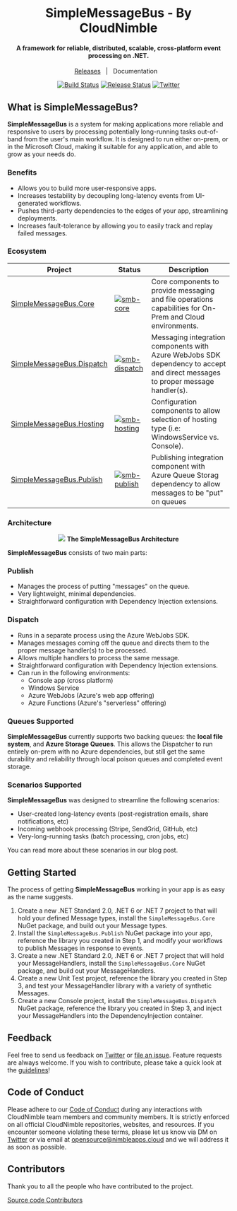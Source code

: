 <h1 align="center">SimpleMessageBus - By CloudNimble</h1>
<h4 align="center">A framework for reliable, distributed, scalable, cross-platform event processing on .NET.</h4>

<div align="center">

[Releases](https://github.com/CloudNimble/SimpleMessageBus/releases)&nbsp;&nbsp;&nbsp;|&nbsp;&nbsp;&nbsp;Documentation&nbsp;&nbsp;&nbsp;

[![Build Status][devops-build-img]][devops-build] [![Release Status][devops-release-img]][devops-release] [![Twitter][twitter-img]][twitter-intent]

</div>

## What is SimpleMessageBus?
**SimpleMessageBus** is a system for making applications more reliable and responsive to users by processing potentially long-running tasks out-of-band from
the user's main workflow. It is designed to run either on-prem, or in the Microsoft Cloud, making it suitable for any application, and able to grow as 
your needs do.

### Benefits
 - Allows you to build more user-responsive apps.
 - Increases testability by decoupling long-latency events from UI-generated workflows.
 - Pushes third-party dependencies to the edges of your app, streamlining deployments.
 - Increases fault-tolerance by allowing you to easily track and replay failed messages.


### Ecosystem

| Project | Status | Description |
|---------|--------|-------------|
| [SimpleMessageBus.Core][smb-core-nuget]    | [![smb-core][smb-core-nuget-img]][smb-core-nuget] | Core components to provide messaging and file operations capabilities for On-Prem and Cloud environments.
| [SimpleMessageBus.Dispatch][smb-dispatch-nuget]    | [![smb-dispatch][smb-dispatch-nuget-img]][smb-dispatch-nuget] | Messaging integration components with Azure WebJobs SDK dependency to accept and direct messages to proper message handler(s).
| [SimpleMessageBus.Hosting][smb-hosting-nuget]    | [![smb-hosting][smb-hosting-nuget-img]][smb-hosting-nuget] | Configuration components to allow selection of hosting type (i.e: WindowsService vs. Console).
| [SimpleMessageBus.Publish][smb-publish-nuget]    | [![smb-publish][smb-publish-nuget-img]][smb-publish-nuget] | Publishing integration component with Azure Queue Storag dependency to allow messages to be "put" on queues

### Architecture

<p align="center">
<img src="https://user-images.githubusercontent.com/1657085/54485094-36294e80-4849-11e9-80af-fdc165e60a6d.png">
  <strong>The SimpleMessageBus Architecture</strong>
</p>

**SimpleMessageBus** consists of two main parts: 

### Publish
 - Manages the process of putting "messages" on the queue.
 - Very lightweight, minimal dependencies.
 - Straightforward configuration with Dependency Injection extensions.

### Dispatch
 - Runs in a separate process using the Azure WebJobs SDK.
 - Manages messages coming off the queue and directs them to the proper message handler(s) to be processed.
 - Allows multiple handlers to process the same message.
 - Straightforward configuration with Dependency Injection extensions.
 - Can run in the following environments:
   - Console app (cross platform)
   - Windows Service
   - Azure WebJobs (Azure's web app offering)
   - Azure Functions (Azure's "serverless" offering)

### Queues Supported
**SimpleMessageBus** currently supports two backing queues: the **local file system**, and **Azure Storage Queues**. This allows the Dispatcher to run entirely 
on-prem with no Azure dependencies, but still get the same durability and reliability through local poison queues and completed event storage.

### Scenarios Supported
**SimpleMessageBus** was designed to streamline the following scenarios:
 - User-created long-latency events (post-registration emails, share notifications, etc)
 - Incoming webhook processing (Stripe, SendGrid, GitHub, etc)
 - Very-long-running tasks (batch processing, cron jobs, etc)

You can read more about these scenarios in our blog post.

## Getting Started
The process of getting **SimpleMessageBus** working in your app is as easy as the name suggests.
  1. Create a new .NET Standard 2.0, .NET 6 or .NET 7 project to that will hold your defined Message types, install the `SimpleMessageBus.Core` NuGet package, and build out 
     your Message types.
  2. Install the `SimpleMessageBus.Publish` NuGet package into your app, reference the library you created in Step 1, and modify your workflows to publish 
     Messages in response to events.
  3. Create a new .NET Standard 2.0, .NET 6 or .NET 7 project that will hold your MessageHandlers, install the `SimpleMessageBus.Core` NuGet package, and build out your 
     MessageHandlers.
  4. Create a new Unit Test project, reference the library you created in Step 3, and test your MessageHandler library with a variety of synthetic Messages.
  5. Create a new Console project, install the `SimpleMessageBus.Dispatch` NuGet package, reference the library you created in Step 3, and inject your 
     MessageHandlers into the DependencyInjection container.

## Feedback

Feel free to send us feedback on [Twitter](https://twitter.com/cloud_nimble) or [file an issue](https://github.com/CloudNimble/SimpleMessageBus/issues/new). Feature requests are always welcome. If you wish to contribute, please take a quick look at the [guidelines](./CONTRIBUTING.md)!

## Code of Conduct

Please adhere to our [Code of Conduct](./CODE_OF_CONDUCT.md) during any interactions with 
CloudNimble team members and community members. It is strictly enforced on all official CloudNimble
repositories, websites, and resources. If you encounter someone violating
these terms, please let us know via DM on [Twitter](https://twitter.com/cloud_nimble) or via email at opensource@nimbleapps.cloud and we will address it as soon as possible.

## Contributors

Thank you to all the people who have contributed to the project.

<a href="https://github.com/CloudNimble/SimpleMessageBus/graphs/contributors">Source code Contributors</a>

<!--
Base Link References
-->

[devops-build]:https://dev.azure.com/cloudnimble/SimpleMessageBus/_build/latest?definitionId=11
[devops-release]:https://dev.azure.com/cloudnimble/SimpleMessageBus/_release?view=all&definitionId=1
[twitter-intent]:https://twitter.com/intent/tweet?via=cloud_nimble&text=Check%20out%20SimpleMessageBus%2C%20the%20framework%20for%20reliable%2C%20distributed%2C%20scalable%2C%20cross-platform%20event%20processing%20on%20.NET.&hashtags=dotnetcore%2Cazure

[devops-build-img]:https://img.shields.io/azure-devops/build/cloudnimble/simplemessagebus/11.svg?style=for-the-badge&logo=azuredevops
[devops-release-img]:https://img.shields.io/azure-devops/release/cloudnimble/202d9877-a3b6-4c67-ae98-768f15eaf6d8/1/1.svg?style=for-the-badge&logo=azuredevops
[twitter-img]:https://img.shields.io/badge/share-on%20twitter-55acee.svg?style=for-the-badge&logo=twitter

<!--
Ecosystem Link References
-->

[smb-core-nuget]: https://www.nuget.org/packages/SimpleMessageBus.Core
[smb-dispatch-nuget]: https://www.nuget.org/packages/SimpleMessageBus.Dispatch
[smb-hosting-nuget]: https://www.nuget.org/packages/SimpleMessageBus.Hosting
[smb-publish-nuget]: https://www.nuget.org/packages/SimpleMessageBus.Publish

[smb-core-nuget-img]: https://img.shields.io/nuget/v/SimpleMessageBus.Core?label=NuGet&logo=NuGet&style=for-the-badge
[smb-dispatch-nuget-img]: https://img.shields.io/nuget/v/SimpleMessageBus.Dispatch?label=NuGet&logo=NuGet&style=for-the-badge
[smb-hosting-nuget-img]: https://img.shields.io/nuget/v/SimpleMessageBus.Hosting?label=NuGet&logo=NuGet&style=for-the-badge
[smb-publish-nuget-img]: https://img.shields.io/nuget/v/SimpleMessageBus.Publish?label=NuGet&logo=NuGet&style=for-the-badge